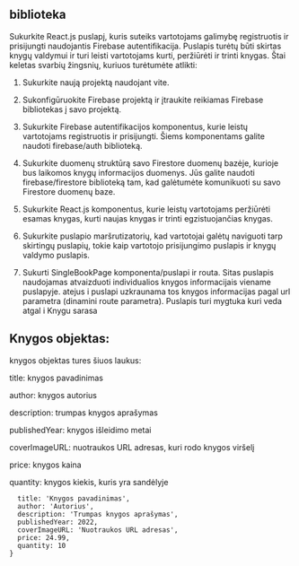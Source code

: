 ## biblioteka

Sukurkite React.js puslapį, kuris suteiks vartotojams galimybę registruotis ir prisijungti naudojantis Firebase autentifikacija. Puslapis turėtų būti skirtas knygų valdymui ir turi leisti vartotojams kurti, peržiūrėti ir trinti knygas. Štai keletas svarbių žingsnių, kuriuos turėtumėte atlikti:

1. Sukurkite naują projektą naudojant vite.
2. Sukonfigūruokite Firebase projektą ir įtraukite reikiamas Firebase bibliotekas į savo projektą.
3. Sukurkite Firebase autentifikacijos komponentus, kurie leistų vartotojams registruotis ir prisijungti. Šiems komponentams galite naudoti firebase/auth biblioteką.
4. Sukurkite duomenų struktūrą savo Firestore duomenų bazėje, kurioje bus laikomos knygų informacijos duomenys. Jūs galite naudoti firebase/firestore biblioteką tam, kad galėtumėte komunikuoti su savo Firestore duomenų baze.
5. Sukurkite React.js komponentus, kurie leistų vartotojams peržiūrėti esamas knygas, kurti naujas knygas ir trinti egzistuojančias knygas.
6. Sukurkite puslapio maršrutizatorių, kad vartotojai galėtų naviguoti tarp skirtingų puslapių, tokie kaip vartotojo prisijungimo puslapis ir knygų valdymo puslapis.

7. Sukurti SingleBookPage komponenta/puslapi ir routa. Sitas puslapis naudojamas atvaizduoti individualios knygos informacijais viename puslapyje. atejus i puslapi uzkraunama tos knygos informacijas pagal url parametra (dinamini route parametra). Puslapis turi mygtuka kuri veda atgal i Knygu sarasa

## Knygos objektas:

knygos objektas tures šiuos laukus:

title: knygos pavadinimas

author: knygos autorius

description: trumpas knygos aprašymas

publishedYear: knygos išleidimo metai

coverImageURL: nuotraukos URL adresas, kuri rodo knygos viršelį

price: knygos kaina

quantity: knygos kiekis, kuris yra sandėlyje

```{
  title: 'Knygos pavadinimas',
  author: 'Autorius',
  description: 'Trumpas knygos aprašymas',
  publishedYear: 2022,
  coverImageURL: 'Nuotraukos URL adresas',
  price: 24.99,
  quantity: 10
}
```
